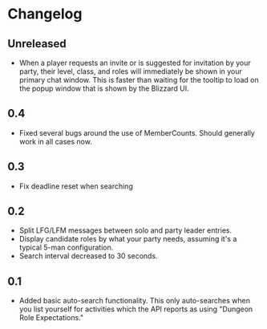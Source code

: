 # Changelog

## Unreleased

- When a player requests an invite or is suggested for invitation by your party,
  their level, class, and roles will immediately be shown in your primary chat
  window. This is faster than waiting for the tooltip to load on the popup
  window that is shown by the Blizzard UI.

## 0.4

- Fixed several bugs around the use of MemberCounts. Should generally work in
  all cases now.

## 0.3

- Fix deadline reset when searching

## 0.2

- Split LFG/LFM messages between solo and party leader entries.
- Display candidate roles by what your party needs, assuming it's a typical 5-man
  configuration.
- Search interval decreased to 30 seconds.

## 0.1

- Added basic auto-search functionality. This only auto-searches when you list
  yourself for activities which the API reports as using "Dungeon Role
  Expectations."
